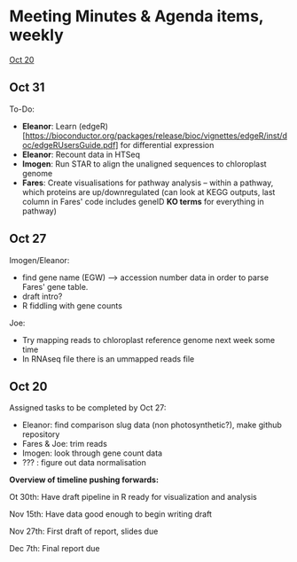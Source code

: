 # Meeting Minutes & Agenda items, weekly

[Oct 20](#oct-20)

## Oct 31

To-Do:

- **Eleanor**: Learn (edgeR)[https://bioconductor.org/packages/release/bioc/vignettes/edgeR/inst/doc/edgeRUsersGuide.pdf] for differential expression
- **Eleanor**: Recount data in HTSeq
- **Imogen**: Run STAR to align the unaligned sequences to chloroplast genome
- **Fares**: Create visualisations for pathway analysis – within a pathway, which proteins are up/downregulated (can look at KEGG outputs, last column in Fares' code includes geneID **KO terms** for everything in pathway)


## Oct 27

Imogen/Eleanor: 

- find gene name (EGW) –> accession number data in order to parse Fares' gene table.
- draft intro?
- R fiddling with gene counts 

Joe:

- Try mapping reads to chloroplast reference genome next week some time
- In RNAseq file there is an ummapped reads file

## Oct 20

Assigned tasks to be completed by Oct 27:

- Eleanor: find comparison slug data (non photosynthetic?), make github repository
- Fares & Joe: trim reads
- Imogen: look through gene count data
- ??? : figure out data normalisation

**Overview of timeline pushing forwards:**

Ot 30th: Have draft pipeline in R ready for visualization and analysis

Nov 15th: Have data good enough to begin writing draft

Nov 27th: First draft of report, slides due

Dec 7th: Final report due

